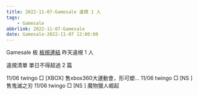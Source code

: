 ```yaml
---
title: 2022-11-07-Gamesale 違規 1 人
tags:
    - Gamesale
abbrlink: 2022-11-07-Gamesale
date: Gamesale-2022-11-07 12:00:00
---
```

Gamesale 板 [板規連結](https://www.ptt.cc/bbs/Gossiping/M.1637425085.A.07D.html)
昨天違規 1 人
<!-- more -->

違規清單
單日不得超過 2 篇

11/06 twingo □ [XBOX] 售xbox360大運動會，形可塑…
11/06 twingo □ [NS  ] 售鬼滅之刃
11/06 twingo □ [NS  ] 魔物獵人崛起
